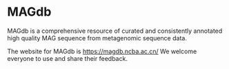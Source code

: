 # MAGdb

MAGdb is a comprehensive resource of curated and consistently annotated high quality MAG sequence from metagenomic sequence data.


The website for MAGdb is https://magdb.ncba.ac.cn/ We welcome everyone to use and share their feedback.
